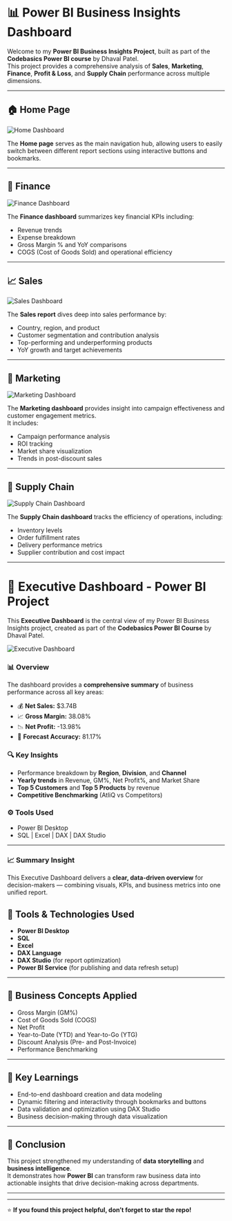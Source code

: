 # 📊 Power BI Business Insights Dashboard

Welcome to my **Power BI Business Insights Project**, built as part of the **Codebasics Power BI course** by Dhaval Patel.  
This project provides a comprehensive analysis of **Sales**, **Marketing**, **Finance**, **Profit & Loss**, and **Supply Chain** performance across multiple dimensions.

---

## 🏠 Home Page
![Home Dashboard](/1.png)

The **Home page** serves as the main navigation hub, allowing users to easily switch between different report sections using interactive buttons and bookmarks.

---



## 🧾 Finance
![Finance Dashboard](/2.png)

The **Finance dashboard** summarizes key financial KPIs including:
- Revenue trends  
- Expense breakdown  
- Gross Margin % and YoY comparisons  
- COGS (Cost of Goods Sold) and operational efficiency  

---

## 📈 Sales
![Sales Dashboard](/3.png)

The **Sales report** dives deep into sales performance by:
- Country, region, and product  
- Customer segmentation and contribution analysis  
- Top-performing and underperforming products  
- YoY growth and target achievements  

---

## 📢 Marketing
![Marketing Dashboard](/4.png)

The **Marketing dashboard** provides insight into campaign effectiveness and customer engagement metrics.  
It includes:
- Campaign performance analysis  
- ROI tracking  
- Market share visualization  
- Trends in post-discount sales  

---

## 🚚 Supply Chain
![Supply Chain Dashboard](/5.png)

The **Supply Chain dashboard** tracks the efficiency of operations, including:
- Inventory levels  
- Order fulfillment rates  
- Delivery performance metrics  
- Supplier contribution and cost impact  

---
# 🧭 Executive Dashboard - Power BI Project

This **Executive Dashboard** is the central view of my Power BI Business Insights project, created as part of the **Codebasics Power BI Course** by Dhaval Patel.

![Executive Dashboard](6.png)

### 📊 Overview
The dashboard provides a **comprehensive summary** of business performance across all key areas:
- 💰 **Net Sales:** $3.74B  
- 📈 **Gross Margin:** 38.08%  
- 📉 **Net Profit:** -13.98%  
- 🎯 **Forecast Accuracy:** 81.17%

### 🔍 Key Insights
- Performance breakdown by **Region**, **Division**, and **Channel**  
- **Yearly trends** in Revenue, GM%, Net Profit%, and Market Share  
- **Top 5 Customers** and **Top 5 Products** by revenue  
- **Competitive Benchmarking** (AtliQ vs Competitors)

### ⚙️ Tools Used
- Power BI Desktop  
- SQL | Excel | DAX | DAX Studio  
----

### 📈 Summary Insight
This Executive Dashboard delivers a **clear, data-driven overview** for decision-makers — combining visuals, KPIs, and business metrics into one unified report.


## 🧠 Tools & Technologies Used
- **Power BI Desktop**
- **SQL**
- **Excel**
- **DAX Language**
- **DAX Studio** (for report optimization)
- **Power BI Service** (for publishing and data refresh setup)

---

## 🧩 Business Concepts Applied
- Gross Margin (GM%)
- Cost of Goods Sold (COGS)
- Net Profit
- Year-to-Date (YTD) and Year-to-Go (YTG)
- Discount Analysis (Pre- and Post-Invoice)
- Performance Benchmarking

---

## 🚀 Key Learnings
- End-to-end dashboard creation and data modeling  
- Dynamic filtering and interactivity through bookmarks and buttons  
- Data validation and optimization using DAX Studio  
- Business decision-making through data visualization  

---

## 🏁 Conclusion
This project strengthened my understanding of **data storytelling** and **business intelligence**.  
It demonstrates how **Power BI** can transform raw business data into actionable insights that drive decision-making across departments.

---


---

⭐ **If you found this project helpful, don’t forget  to star the repo!**
